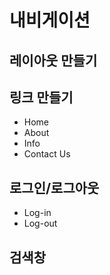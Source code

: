 # 내비게이션

## 레이아웃 만들기
## 링크 만들기

- Home
- About
- Info
- Contact Us


## 로그인/로그아웃
- Log-in
- Log-out

## 검색창
